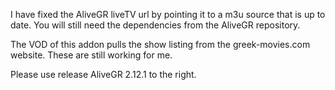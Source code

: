 I have fixed the AliveGR liveTV url by pointing it to a m3u source that is up to date. You will still need the dependencies from the AliveGR repository.

The VOD of this addon pulls the show listing from the greek-movies.com website. These are still working for me.

Please use release AliveGR 2.12.1 to the right.
